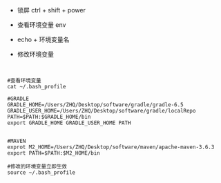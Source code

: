 
* 锁屏  ctrl + shift + power



* 查看环境变量 env
* echo + 环境变量名


* 修改环境变量
```shell script


#查看环境变量
cat ~/.bash_profile

#GRADLE
GRADLE_HOME=/Users/ZHQ/Desktop/software/gradle/gradle-6.5
GRADLE_USER_HOME=/Users/ZHQ/Desktop/software/gradle/localRepo
PATH=$PATH:$GRADLE_HOME/bin
export GRADLE_HOME GRADLE_USER_HOME PATH


#MAVEN
exprot M2_HOME=/Users/ZHQ/Desktop/software/maven/apache-maven-3.6.3
export PATH=$PATH:$M2_HOME/bin

#修改的环境变量立即生效
source ~/.bash_profile

```

